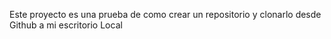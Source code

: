 Este proyecto es una prueba de como crear un repositorio y clonarlo desde Github a mi escritorio Local
